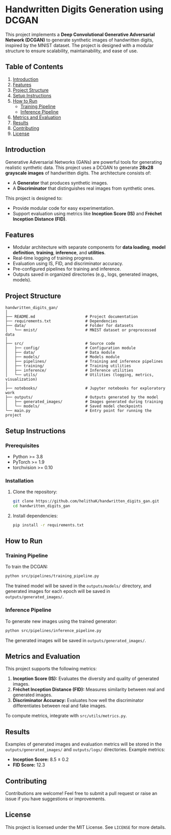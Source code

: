 # Handwritten Digits Generation using DCGAN

This project implements a **Deep Convolutional Generative Adversarial Network (DCGAN)** to generate synthetic images of handwritten digits, inspired by the MNIST dataset. The project is designed with a modular structure to ensure scalability, maintainability, and ease of use.

## Table of Contents
1. [Introduction](#introduction)
2. [Features](#features)
3. [Project Structure](#project-structure)
4. [Setup Instructions](#setup-instructions)
5. [How to Run](#how-to-run)
    - [Training Pipeline](#training-pipeline)
    - [Inference Pipeline](#inference-pipeline)
6. [Metrics and Evaluation](#metrics-and-evaluation)
7. [Results](#results)
8. [Contributing](#contributing)
9. [License](#license)

## Introduction

Generative Adversarial Networks (GANs) are powerful tools for generating realistic synthetic data. This project uses a DCGAN to generate **28x28 grayscale images** of handwritten digits. The architecture consists of:
- A **Generator** that produces synthetic images.
- A **Discriminator** that distinguishes real images from synthetic ones.

This project is designed to:
- Provide modular code for easy experimentation.
- Support evaluation using metrics like **Inception Score (IS)** and **Fréchet Inception Distance (FID)**.

## Features

- Modular architecture with separate components for **data loading**, **model definition**, **training**, **inference**, and **utilities**.
- Real-time logging of training progress.
- Evaluation using IS, FID, and discriminator accuracy.
- Pre-configured pipelines for training and inference.
- Outputs saved in organized directories (e.g., logs, generated images, models).

## Project Structure

```
handwritten_digits_gan/
│
├── README.md                      # Project documentation
├── requirements.txt               # Dependencies
├── data/                          # Folder for datasets
│   └── mnist/                     # MNIST dataset or preprocessed data
│
├── src/                           # Source code
│   ├── config/                    # Configuration module
│   ├── data/                      # Data module
│   ├── models/                    # Models module
│   ├── pipelines/                 # Training and inference pipelines
│   ├── training/                  # Training utilities
│   ├── inference/                 # Inference utilities
│   └── utils/                     # Utilities (logging, metrics, visualization)
│
├── notebooks/                     # Jupyter notebooks for exploratory work
├── outputs/                       # Outputs generated by the model
│   ├── generated_images/          # Images generated during training
│   └── models/                    # Saved model checkpoints
└── main.py                        # Entry point for running the project
```

## Setup Instructions

### Prerequisites
- Python >= 3.8
- PyTorch >= 1.9
- torchvision >= 0.10

### Installation
1. Clone the repository:
   ```bash
   git clone https://github.com/helithaK/handwritten_digits_gan.git
   cd handwritten_digits_gan
   ```
2. Install dependencies:
   ```bash
   pip install -r requirements.txt
   ```

## How to Run

### Training Pipeline
To train the DCGAN:
```bash
python src/pipelines/training_pipeline.py
```
The trained model will be saved in the `outputs/models/` directory, and generated images for each epoch will be saved in `outputs/generated_images/`.

### Inference Pipeline
To generate new images using the trained generator:
```bash
python src/pipelines/inference_pipeline.py
```
The generated images will be saved in `outputs/generated_images/`.

## Metrics and Evaluation

This project supports the following metrics:
1. **Inception Score (IS):** Evaluates the diversity and quality of generated images.
2. **Fréchet Inception Distance (FID):** Measures similarity between real and generated images.
3. **Discriminator Accuracy:** Evaluates how well the discriminator differentiates between real and fake images.

To compute metrics, integrate with `src/utils/metrics.py`.

## Results

Examples of generated images and evaluation metrics will be stored in the `outputs/generated_images/` and `outputs/logs/` directories. Example metrics:
- **Inception Score:** 8.5 ± 0.2
- **FID Score:** 12.3

## Contributing

Contributions are welcome! Feel free to submit a pull request or raise an issue if you have suggestions or improvements.

## License

This project is licensed under the MIT License. See `LICENSE` for more details.

